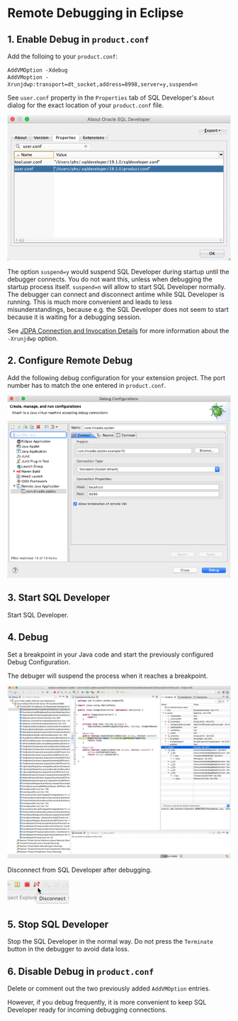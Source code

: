 # Remote Debugging in Eclipse

## 1. Enable Debug in `product.conf`

Add the folloing to your `product.conf`:

```
AddVMOption -Xdebug
AddVMoption -Xrunjdwp:transport=dt_socket,address=8998,server=y,suspend=n
```

See `user.conf` property in the `Properties` tab of SQL Developer's `About` dialog for the exact location of your `product.conf` file.

![product.conf location](./images/user_conf_property.png)

The option `suspend=y` would suspend SQL Developer during startup until the debugger connects. You do not want this, unless when debugging the startup process itself. `suspend=n` will allow to start SQL Developer normally. The debugger can connect and disconnect antime while SQL Developer is running. This is much more convenient and leads to less misunderstandings, because e.g. the SQL Developer does not seem to start because it is waiting for a debugging session.

See [JDPA Connection and Invocation Details](https://docs.oracle.com/javase/8/docs/technotes/guides/jpda/conninv.html) for more information about the `-Xrunjdwp` option.

## 2. Configure Remote Debug 

Add the following debug configuration for your extension project. The port number has to match the one entered in `product.conf`. 

![Remote Debug Configuration](./images/remote_debug_configuration.png)

## 3. Start SQL Developer

Start SQL Developer.

## 4. Debug

Set a breakpoint in your Java code and start the previously configured Debug Configuration.

The debuger will suspend the process when it reaches a breakpoint.

![Remote Debug Breakpoint](./images/remote_debug_breakpoint.png)

Disconnect from SQL Developer after debugging.

![Disconnect from SQL Developer](./images/disconnect_debugger.png) 

## 5. Stop SQL Developer

Stop the SQL Developer in the normal way. Do not press the `Terminate` button in the debugger to avoid data loss. 

## 6. Disable Debug in `product.conf`

Delete or comment out the two previously added `AddVMOption` entries. 

However, if you debug frequently, it is more convenient to keep SQL Developer ready for incoming debugging connections.
